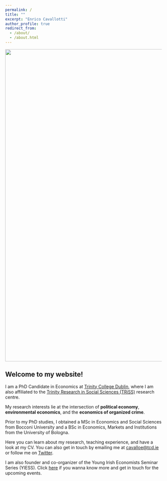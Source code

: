 ```yaml
---
permalink: /
title: ""
excerpt: "Enrico Cavallotti"
author_profile: true
redirect_from: 
  - /about/
  - /about.html
---
```

<img src="/images/trinity_3.HEIC" width="1000"/>

## **Welcome to my website!**
  
I am a PhD Candidate in Economics at [Trinity College Dublin](https://www.tcd.ie/Economics/), where I am also affiliated to the [Trinity Research in Social Sciences (TRiSS)](https://www.tcd.ie/triss/) research centre.

My research interests lie at the intersection of **political economy**, **environmental economics**, and the **economics of organized crime**.

Prior to my PhD studies, I obtained a MSc in Economics and Social Sciences from Bocconi University and a BSc in Economics, Markets and Institutions from the University of Bologna.

Here you can learn about my research, teaching experience, and have a look at my CV. You can also get in touch by emailing me at [cavalloe@tcd.ie](mailto:cavalloe@tcd.ie) or follow me on [Twitter](https://x.com/E_Cavallotti).

I am also founder and co-organizer of the Young Irish Economists Seminar Series (YIESS). Click [here](https://sites.google.com/view/yiess) if you wanna know more and get in touch for the upcoming events.
